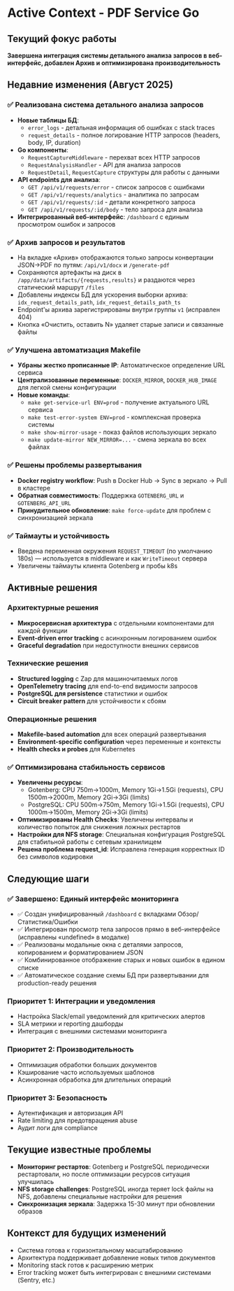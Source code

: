 # Active Context - PDF Service Go

## Текущий фокус работы
**Завершена интеграция системы детального анализа запросов в веб-интерфейс, добавлен Архив и оптимизирована производительность**

## Недавние изменения (Август 2025)

### ✅ Реализована система детального анализа запросов
- **Новые таблицы БД**: 
  - `error_logs` - детальная информация об ошибках с stack traces
  - `request_details` - полное логирование HTTP запросов (headers, body, IP, duration)
- **Go компоненты**:
  - `RequestCaptureMiddleware` - перехват всех HTTP запросов
  - `RequestAnalysisHandler` - API для анализа запросов
  - `RequestDetail`, `RequestCapture` структуры для работы с данными
- **API endpoints для анализа**:
  - `GET /api/v1/requests/error` - список запросов с ошибками
  - `GET /api/v1/requests/analytics` - аналитика по запросам
  - `GET /api/v1/requests/:id` - детали конкретного запроса
  - `GET /api/v1/requests/:id/body` - тело запроса для анализа
- **Интегрированный веб-интерфейс**: `/dashboard` с единым просмотром ошибок и запросов

### ✅ Архив запросов и результатов
- На вкладке «Архив» отображаются только запросы конвертации JSON→PDF по путям: `/api/v1/docx` и `/generate-pdf`
- Сохраняются артефакты на диск в `/app/data/artifacts/{requests,results}` и раздаются через статический маршрут `/files`
- Добавлены индексы БД для ускорения выборки архива: `idx_request_details_path`, `idx_request_details_path_ts`
- Endpoint'ы архива зарегистрированы внутри группы `v1` (исправлен 404)
- Кнопка «Очистить, оставить N» удаляет старые записи и связанные файлы

### ✅ Улучшена автоматизация Makefile
- **Убраны жестко прописанные IP**: Автоматическое определение URL сервиса
- **Централизованные переменные**: `DOCKER_MIRROR`, `DOCKER_HUB_IMAGE` для легкой смены конфигурации
- **Новые команды**:
  - `make get-service-url ENV=prod` - получение актуального URL сервиса
  - `make test-error-system ENV=prod` - комплексная проверка системы
  - `make show-mirror-usage` - показ файлов использующих зеркало
  - `make update-mirror NEW_MIRROR=...` - смена зеркала во всех файлах

### ✅ Решены проблемы развертывания
- **Docker registry workflow**: Push в Docker Hub → Sync в зеркало → Pull в кластере
- **Обратная совместимость**: Поддержка `GOTENBERG_URL` и `GOTENBERG_API_URL`
- **Принудительное обновление**: `make force-update` для проблем с синхронизацией зеркала

### ✅ Таймауты и устойчивость
- Введена переменная окружения `REQUEST_TIMEOUT` (по умолчанию 180s) — используется в middleware и как `WriteTimeout` сервера
- Увеличены таймауты клиента Gotenberg и пробы k8s

## Активные решения

### Архитектурные решения
- **Микросервисная архитектура** с отдельными компонентами для каждой функции
- **Event-driven error tracking** с асинхронным логированием ошибок
- **Graceful degradation** при недоступности внешних сервисов

### Технические решения
- **Structured logging** с Zap для машиночитаемых логов
- **OpenTelemetry tracing** для end-to-end видимости запросов
- **PostgreSQL для persistence** статистики и ошибок
- **Circuit breaker pattern** для устойчивости к сбоям

### Операционные решения
- **Makefile-based automation** для всех операций развертывания
- **Environment-specific configuration** через переменные и контексты
- **Health checks и probes** для Kubernetes

### ✅ Оптимизирована стабильность сервисов
- **Увеличены ресурсы**: 
  - Gotenberg: CPU 750m→1000m, Memory 1Gi→1.5Gi (requests), CPU 1500m→2000m, Memory 2Gi→3Gi (limits)
  - PostgreSQL: CPU 500m→750m, Memory 1Gi→1.5Gi (requests), CPU 1000m→1500m, Memory 2Gi→3Gi (limits)
- **Оптимизированы Health Checks**: Увеличены интервалы и количество попыток для снижения ложных рестартов
- **Настройки для NFS storage**: Специальная конфигурация PostgreSQL для стабильной работы с сетевым хранилищем
- **Решена проблема request_id**: Исправлена генерация корректных ID без символов кодировки

## Следующие шаги

### ✅ Завершено: Единый интерфейс мониторинга 
- ✅ Создан унифицированный `/dashboard` с вкладками Обзор/Статистика/Ошибки
- ✅ Интегрирован просмотр тела запросов прямо в веб-интерфейсе (исправлены «undefined» в модалке)
- ✅ Реализованы модальные окна с деталями запросов, копированием и форматированием JSON
- ✅ Комбинированное отображение старых и новых ошибок в едином списке
- ✅ Автоматическое создание схемы БД при развертывании для production-ready решения

### Приоритет 1: Интеграции и уведомления
- Настройка Slack/email уведомлений для критических алертов
- SLA метрики и reporting дашборды
- Интеграция с внешними системами мониторинга

### Приоритет 2: Производительность
- Оптимизация обработки больших документов
- Кэширование часто используемых шаблонов
- Асинхронная обработка для длительных операций

### Приоритет 3: Безопасность
- Аутентификация и авторизация API
- Rate limiting для предотвращения abuse
- Аудит логи для compliance

## Текущие известные проблемы
- **Мониторинг рестартов**: Gotenberg и PostgreSQL периодически рестартовали, но после оптимизации ресурсов ситуация улучшилась
- **NFS storage challenges**: PostgreSQL иногда теряет lock файлы на NFS, добавлены специальные настройки для решения
- **Синхронизация зеркала**: Задержка 15-30 минут при обновлении образов

## Контекст для будущих изменений
- Система готова к горизонтальному масштабированию
- Архитектура поддерживает добавление новых типов документов
- Monitoring stack готов к расширению метрик
- Error tracking может быть интегрирован с внешними системами (Sentry, etc.)